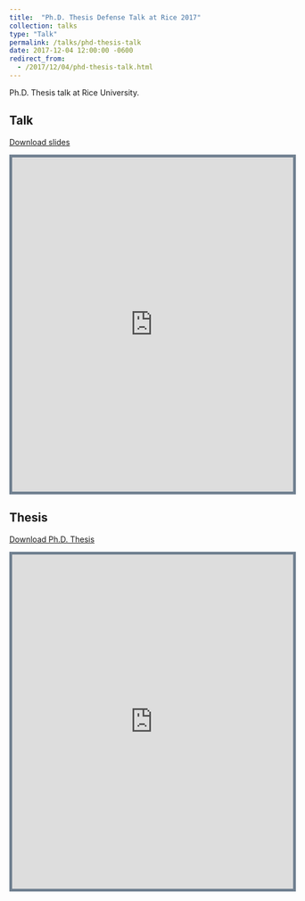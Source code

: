 ```yaml
---
title:  "Ph.D. Thesis Defense Talk at Rice 2017"
collection: talks
type: "Talk"
permalink: /talks/phd-thesis-talk
date: 2017-12-04 12:00:00 -0600
redirect_from: 
  - /2017/12/04/phd-thesis-talk.html
---
```

Ph.D. Thesis talk at Rice University.

## Talk

[Download slides][slides]

<p align = "center">
<iframe src="https://docs.google.com/viewer?url=https://github.com/sharan-naribole/sharan-naribole.github.io/raw/master/files/phd_thesis_talk.pdf&embedded=true" width="100%" height="600px" style="border:thick solid #708090 ;">Your browser does not support the PDF embedding. </iframe>
</p>

## Thesis

[Download Ph.D. Thesis][thesis]

<p align = "center">
<iframe src="https://docs.google.com/viewer?url=https://github.com/sharan-naribole/sharan-naribole.github.io/raw/master/files/phd_thesis_doc.pdf&embedded=true" width="100%" height="600px" style="border:thick solid #708090 ;">Your browser does not support the PDF embedding. </iframe>
</p>

[slides]: https://github.com/sharan-naribole/sharan-naribole.github.io/raw/master/files/phd_thesis_talk.pdf

[thesis]: https://github.com/sharan-naribole/sharan-naribole.github.io/raw/master/files/phd_thesis_doc.pdf